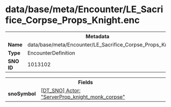 <h1>data/base/meta/Encounter/LE_Sacrifice_Corpse_Props_Knight.enc</h1><table><tr><th colspan="100%">Metadata</th></tr><tr><td><b>Name</b></td><td>data/base/meta/Encounter/LE_Sacrifice_Corpse_Props_Knight.enc</td></tr><tr><td><b>Type</b></td><td>EncounterDefinition</td></tr><tr><td><b>SNO ID</b></td><td>1013102</td></tr></table>

<table><tr><th colspan="100%">Fields</th></tr><tr><td><b>snoSymbol</b></td><td><a href="..\Actor\ServerProp_knight_monk_corpse.acr.md">[DT_SNO] Actor: "ServerProp_knight_monk_corpse"</a></td></tr></table>

